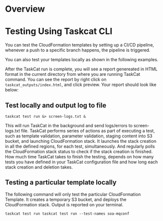 # Overview


# Testing Using Taskcat CLI
You can test the CloudFormation templates by setting up a CI/CD pipeline, whenever a push to a specific branch happens, the pipeline is triggered.

You can also test your templates locally as shown in the following examples.

After the TaskCat run is complete, you will see a report genereated in HTML format in the current directory from where you are running TaskCat command. You can see the report by right click on `taskcat_outputs/index.html`, and click preview. Your report should look like below:
## Test locally and output log to file
```
taskcat test run &> screen-logs.txt &
```
This will run TaskCat in the background and send logs/errors to screen-logs.txt file. TaskCat performs series of actions as part of executing a test, such as template validation, parameter validation, staging content into S3 bucket, and launching CloudFormation stack. It launches the stack creation in all the defined regions, for each test, simultaneously. And regularly polls the CloudFormation stack status to check if the stack creation is finished. How much time TaskCat takes to finish the testing, depends on how many tests you have defined in your TaskCat configuration file and how long each stack creation and deletion takes.

## Testing a particular template locally

The following command will only test the particular CloudFormation Template.  It creates a temporary S3 bucket, and deploys the CloudFormation stack.  Output is reported on your terminal.
```
taskcat test run taskcat test run --test-names soa-mqconf
```



